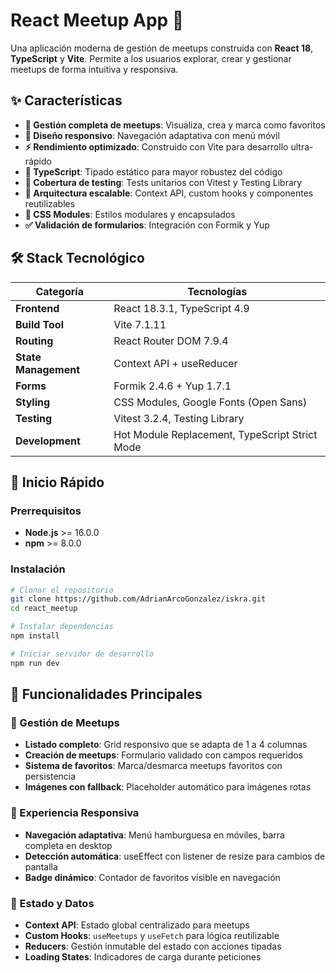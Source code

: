 # React Meetup App 🚀

Una aplicación moderna de gestión de meetups construida con **React 18**, **TypeScript** y **Vite**. Permite a los usuarios explorar, crear y gestionar meetups de forma intuitiva y responsiva.

## ✨ Características

- **📅 Gestión completa de meetups**: Visualiza, crea y marca como favoritos
- **📱 Diseño responsivo**: Navegación adaptativa con menú móvil
- **⚡ Rendimiento optimizado**: Construido con Vite para desarrollo ultra-rápido
- **🎯 TypeScript**: Tipado estático para mayor robustez del código
- **🧪 Cobertura de testing**: Tests unitarios con Vitest y Testing Library
- **📐 Arquitectura escalable**: Context API, custom hooks y componentes reutilizables
- **🎨 CSS Modules**: Estilos modulares y encapsulados
- **✅ Validación de formularios**: Integración con Formik y Yup

## 🛠️ Stack Tecnológico

| Categoría            | Tecnologías                                    |
| -------------------- | ---------------------------------------------- |
| **Frontend**         | React 18.3.1, TypeScript 4.9                   |
| **Build Tool**       | Vite 7.1.11                                    |
| **Routing**          | React Router DOM 7.9.4                         |
| **State Management** | Context API + useReducer                       |
| **Forms**            | Formik 2.4.6 + Yup 1.7.1                       |
| **Styling**          | CSS Modules, Google Fonts (Open Sans)          |
| **Testing**          | Vitest 3.2.4, Testing Library                  |
| **Development**      | Hot Module Replacement, TypeScript Strict Mode |

## 🚀 Inicio Rápido

### Prerrequisitos

- **Node.js** >= 16.0.0
- **npm** >= 8.0.0

### Instalación

```bash
# Clonar el repositorio
git clone https://github.com/AdrianArcoGonzalez/iskra.git
cd react_meetup

# Instalar dependencias
npm install

# Iniciar servidor de desarrollo
npm run dev
```

## 🎯 Funcionalidades Principales

### 📅 Gestión de Meetups

- **Listado completo**: Grid responsivo que se adapta de 1 a 4 columnas
- **Creación de meetups**: Formulario validado con campos requeridos
- **Sistema de favoritos**: Marca/desmarca meetups favoritos con persistencia
- **Imágenes con fallback**: Placeholder automático para imágenes rotas

### 📱 Experiencia Responsiva

- **Navegación adaptativa**: Menú hamburguesa en móviles, barra completa en desktop
- **Detección automática**: useEffect con listener de resize para cambios de pantalla
- **Badge dinámico**: Contador de favoritos visible en navegación

### 🔄 Estado y Datos

- **Context API**: Estado global centralizado para meetups
- **Custom Hooks**: `useMeetups` y `useFetch` para lógica reutilizable
- **Reducers**: Gestión inmutable del estado con acciones tipadas
- **Loading States**: Indicadores de carga durante peticiones
